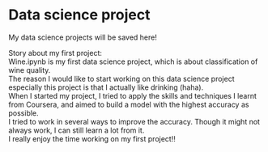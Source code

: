 # Data science project
My data science projects will be saved here!

Story about my first project:
<br> Wine.ipynb is my first data science project, which is about classification of wine quality.
<br> The reason I would like to start working on this data science project especially this project is that I actually like drinking (haha).
<br> When I started my project, I tried to apply the skills and techniques I learnt from Coursera, and aimed to build a model with the highest accuracy as possible.
<br> I tried to work in several ways to improve the accuracy. Though it might not always work, I can still learn a lot from it.
<br> I really enjoy the time working on my first project!!
